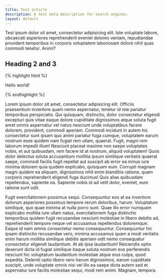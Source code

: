 ```yaml
---
title: Test article
description: A test meta description for search engines.
layout: default
---
```


Test ipsum dolor sit amet, consectetur adipisicing elit. Iste voluptate labore, obcaecati asperiores reprehenderit eveniet dolores veniam, repudiandae provident temporibus in corporis voluptatem laboriosam dolore nihil quas commodi tenetur. Animi?

## Heading 2 and 3

{% highlight html %}
<p>Hello world!</p>
{% endhighlight %}

Lorem ipsum dolor sit amet, consectetur adipisicing elit. Officiis praesentium inventore quam nemo aspernatur, tenetur id iste pariatur temporibus perspiciatis. Qui quisquam, distinctio, dolor consectetur eligendi excepturi quis vitae eaque dolore cupiditate dignissimos atque soluta fugit amet omnis aspernatur vel natus nesciunt unde voluptatibus facere dolorem, provident, commodi aperiam. Commodi incidunt in autem hic consectetur sunt ipsam quo animi pariatur fuga cumque, voluptatem earum nostrum esse quidem nam fugiat rem ullam, quaerat. Fugit, magni rem laborum impedit illum! Nesciunt placeat maxime non saepe voluptates nobis, et aut quibusdam, rem facere id at nostrum, aliquid voluptatem! Quos dolor delectus soluta accusantium mollitia ipsum similique veritatis quaerat saepe, commodi facilis fugit repellat aut suscipit ab error ea minus iure minima dolorem quia quidem explicabo, quisquam eum. Corrupti magnam magni quidem ea aliquam, dignissimos nihil enim blanditiis ratione, quam corporis reprehenderit eligendi fuga ducimus! Quis alias quibusdam repellendus, sapiente ea. Sapiente nobis id ad velit dolor, eveniet, eum ratione sunt odit.

Fugit exercitationem possimus sequi. Consequuntur eos at ea inventore dolorum asperiores possimus tempore rerum doloribus, harum. Voluptatum similique, quo quae minima at nulla porro sunt. Quae illo error numquam explicabo mollitia iure ullam natus, exercitationem fuga distinctio temporibus quidem fugit recusandae nesciunt molestiae in libero debitis ad, reprehenderit tempore neque vel accusamus repellendus doloremque. Eaque id nam omnis consectetur nemo consequuntur. Consequuntur hic ipsam distinctio recusandae vero, minima accusamus quam a modi veritatis enim harum mollitia similique debitis aperiam odit nemo consequatur consectetur eligendi laudantium. At ab ipsa laudantium! Reiciendis optio deserunt dicta id fugiat similique itaque soluta nostrum eos perferendis nesciunt hic voluptatum laudantium molestiae atque eius culpa, quod expedita. Deleniti optio libero vero harum dignissimos, earum cupiditate suscipit, unde voluptate omnis nisi vel illo ea saepe dicta autem sed et aspernatur iure facilis molestiae sequi, modi rem animi. Magnam, tempora.